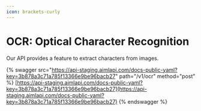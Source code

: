```yaml
---
icon: brackets-curly
---
```


# OCR: Optical Character Recognition

Our API provides a feature to extract characters from images.

{% swagger src="https://api-staging.aimlapi.com/docs-public-yaml?key=3b878a3c71a785f13366e9be96bacb27" path="/v1/ocr" method="post" %}
[https://api-staging.aimlapi.com/docs-public-yaml?key=3b878a3c71a785f13366e9be96bacb27](https://api-staging.aimlapi.com/docs-public-yaml?key=3b878a3c71a785f13366e9be96bacb27)
{% endswagger %}
